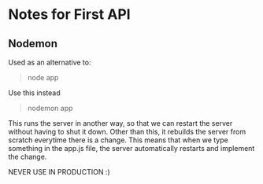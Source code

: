 # Notes for First API

## Nodemon
Used as an alternative to:
> node app

Use this instead
> nodemon app

This runs the server in another way, so that we can restart the server without having to shut it down.
Other than this, it rebuilds the server from scratch everytime there is a change.
This means that when we type something in the app.js file, the server automatically restarts and implement the change.



NEVER USE IN PRODUCTION :)